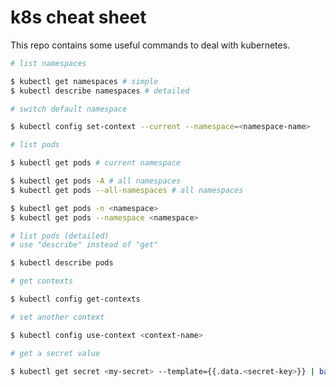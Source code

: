 # k8s cheat sheet

This repo contains some useful commands to deal with kubernetes.

```sh
# list namespaces

$ kubectl get namespaces # simple
$ kubectl describe namespaces # detailed
```

```sh
# switch default namespace

$ kubectl config set-context --current --namespace=<namespace-name>
```

```sh
# list pods

$ kubectl get pods # current namespace

$ kubectl get pods -A # all namespaces
$ kubectl get pods --all-namespaces # all namespaces

$ kubectl get pods -n <namespace>
$ kubectl get pods --namespace <namespace>
```

```sh
# list pods (detailed)
# use "describe" instead of "get"

$ kubectl describe pods
```

```sh
# get contexts

$ kubectl config get-contexts
```

```sh
# set another context

$ kubectl config use-context <context-name>
```

```sh
# get a secret value

$ kubectl get secret <my-secret> --template={{.data.<secret-key>}} | base64 -D
```